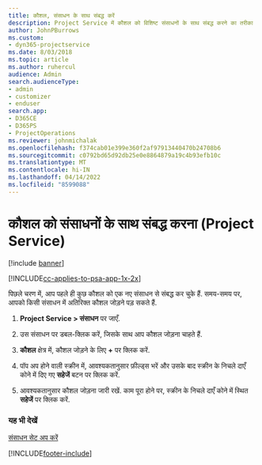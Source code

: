 ```yaml
---
title: कौशल, संसाधन के साथ संबद्ध करें
description: Project Service में कौशल को विशिष्ट संसाधनों के साथ संबद्ध करने का तरीका
author: JohnPBurrows
ms.custom:
- dyn365-projectservice
ms.date: 8/03/2018
ms.topic: article
ms.author: ruhercul
audience: Admin
search.audienceType:
- admin
- customizer
- enduser
search.app:
- D365CE
- D365PS
- ProjectOperations
ms.reviewer: johnmichalak
ms.openlocfilehash: f374cab01e399e360f2af97913440470b24708b6
ms.sourcegitcommit: c0792bd65d92db25e0e8864879a19c4b93efb10c
ms.translationtype: MT
ms.contentlocale: hi-IN
ms.lasthandoff: 04/14/2022
ms.locfileid: "8599088"
---
```

# <a name="associate-skills-with-resources-project-service"></a>कौशल को संसाधनों के साथ संबद्ध करना (Project Service)

[!include [banner](../includes/psa-now-project-operations.md)]

[!INCLUDE[cc-applies-to-psa-app-1x-2x](../includes/cc-applies-to-psa-app-1x-2x.md)]

पिछले चरण में, आप पहले ही कुछ कौशल को एक नए संसाधन से संबद्ध कर चुके हैं. समय-समय पर, आपको किसी संसाधन में अतिरिक्त कौशल जोड़ने पड़ सकते हैं.  
  
1.  **Project Service > संसाधन** पर जाएँ.  
  
2.  उस संसाधन पर डबल-क्लिक करें, जिसके साथ आप कौशल जोड़ना चाहते हैं.  
  
3.  **कौशल** क्षेत्र में, कौशल जोड़ने के लिए **+** पर क्लिक करें.  
  
4.  पॉप अप होने वाली स्क्रीन में, आवश्यकतानुसार फ़ील्ड्स भरें और उसके बाद स्क्रीन के निचले दाएँ कोने में दिए गए **सहेजें** बटन पर क्लिक करें.  
  
5.  आवश्यकतानुसार कौशल जोड़ना जारी रखें. काम पूरा होने पर, स्‍क्रीन के निचले दाएँ कोने में स्थित **सहेजें** पर क्लिक करें.  
  
### <a name="see-also"></a>यह भी देखें  
 [संसाधन सेट अप करें](../psa/set-up-resources.md)


[!INCLUDE[footer-include](../includes/footer-banner.md)]
